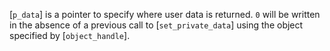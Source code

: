 [`p_data`] is a pointer to specify where user data is returned.
`0` will be written in the absence of a previous call to
[`set_private_data`] using the object specified by [`object_handle`].